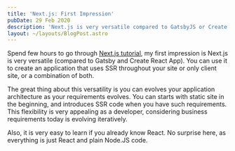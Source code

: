```yaml
---
title: 'Next.js: First Impression'
pubDate: 29 Feb 2020
description: 'Next.js is very versatile compared to GatsbyJS or Create React App. This flexibility is very appealing as you can evolves your application architecture as requirements change.'
layout: ~/layouts/BlogPost.astro
---
```


Spend few hours to go through [Next.js tutorial][tutorial], my first impression is Next.js is very versatile (compared to Gatsby and Create React App). You can use it to create an application that uses SSR throughout your site or only client site, or a combination of both.

The great thing about this versatility is you can evolves your application architecture as your requirements evolves. You can starts with static site in the beginning, and introduces SSR code when you have such requirements. This flexibility is very appealing as a developer, considering business requirements today is evolving iteratively.

Also, it is very easy to learn if you already know React. No surprise here, as everything is just React and plain Node.JS code.

[tutorial]: https://nextjs.org/learn/basics/getting-started

